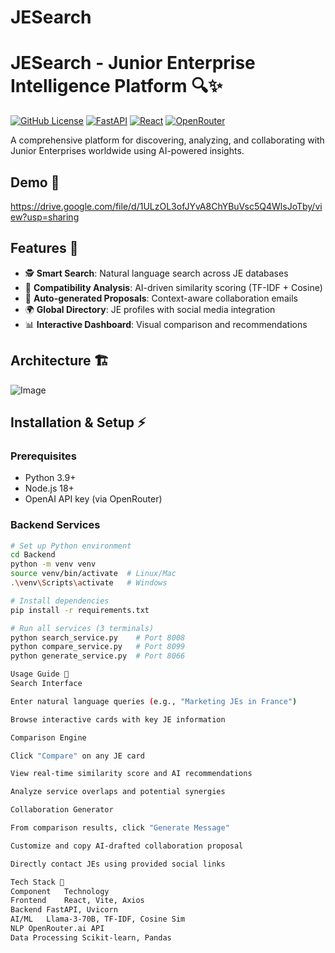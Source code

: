 # JESearch

# JESearch - Junior Enterprise Intelligence Platform 🔍✨

[![GitHub License](https://img.shields.io/github/license/mahdibani/JESearch)](LICENSE)
[![FastAPI](https://img.shields.io/badge/Backend-FastAPI-%23009688)](https://fastapi.tiangolo.com)
[![React](https://img.shields.io/badge/Frontend-React-%2361DAFB)](https://react.dev)
[![OpenRouter](https://img.shields.io/badge/LLM-OpenRouter.ai-%234B32C3)](https://openrouter.ai)

A comprehensive platform for discovering, analyzing, and collaborating with Junior Enterprises worldwide using AI-powered insights.

## Demo 🎥

https://drive.google.com/file/d/1ULzOL3ofJYvA8ChYBuVsc5Q4WlsJoTby/view?usp=sharing

## Features 🌟

- 🕵️ **Smart Search**: Natural language search across JE databases
- 🤝 **Compatibility Analysis**: AI-driven similarity scoring (TF-IDF + Cosine)
- 📧 **Auto-generated Proposals**: Context-aware collaboration emails
- 🌍 **Global Directory**: JE profiles with social media integration
- 📊 **Interactive Dashboard**: Visual comparison and recommendations

## Architecture 🏗️

![Image](https://github.com/user-attachments/assets/d11efaa1-1744-431e-abd9-0b546ea79763)

## Installation & Setup ⚡

### Prerequisites
- Python 3.9+
- Node.js 18+
- OpenAI API key (via OpenRouter)

### Backend Services
```bash
# Set up Python environment
cd Backend
python -m venv venv
source venv/bin/activate  # Linux/Mac
.\venv\Scripts\activate   # Windows

# Install dependencies
pip install -r requirements.txt

# Run all services (3 terminals)
python search_service.py    # Port 8008
python compare_service.py   # Port 8099 
python generate_service.py  # Port 8066

Usage Guide 🚀
Search Interface

Enter natural language queries (e.g., "Marketing JEs in France")

Browse interactive cards with key JE information

Comparison Engine

Click "Compare" on any JE card

View real-time similarity score and AI recommendations

Analyze service overlaps and potential synergies

Collaboration Generator

From comparison results, click "Generate Message"

Customize and copy AI-drafted collaboration proposal

Directly contact JEs using provided social links

Tech Stack 🔧
Component	Technology
Frontend	React, Vite, Axios
Backend	FastAPI, Uvicorn
AI/ML	Llama-3-70B, TF-IDF, Cosine Sim
NLP	OpenRouter.ai API
Data Processing	Scikit-learn, Pandas
